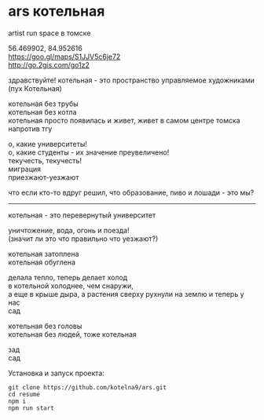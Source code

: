 ars котельная  
======
  
artist run space в томске  
  
56.469902, 84.952616  
https://goo.gl/maps/S1JJV5c6je72  
http://go.2gis.com/go1z2  
  
здравствуйте! котельная - это пространство управляемое художниками (пух Котельная)  
  
котельная без трубы  
котельная без котла  
котельная просто появилась и живет, живет в самом центре томска  
напротив тгу  
  
о, какие университеты!  
о, какие студенты - их значение преувеличено!  
текучесть, текучесть!  
миграция  
приезжают-уезжают  
  
что если кто-то вдруг решил, что образование, пиво и лошади - это мы?  
______  
  
котельная - это перевернутый университет  
  
уничтожение, вода, огонь и поезда!  
(значит ли это что правильно что уезжают?)  
  
котельная затоплена  
котельная обуглена  
  
делала тепло, теперь делает холод  
в котельной холоднее, чем снаружи,  
а еще в крыше дыра, а растения сверху рухнули на землю и теперь у нас  
сад  
  
котельная без головы  
котельная без людей, тоже котельная  
  
зад  
сад  
  
Установка и запуск проекта:  
```
git clone https://github.com/kotelna9/ars.git
cd resume
npm i
npm run start
```
